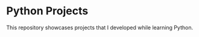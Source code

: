 <!DOCTYPE html>
<html>
<body>
  <h1>Python Projects</h1>
  <p>This repository showcases projects that I developed while learning Python.</p>

